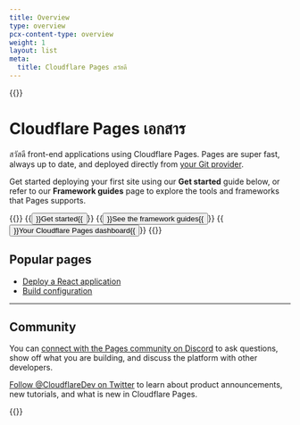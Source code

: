 ```yaml
---
title: Overview
type: overview
pcx-content-type: overview
weight: 1
layout: list
meta:
  title: Cloudflare Pages สวัสดี
---
```


{{<content-column>}}

# Cloudflare Pages เอกสาร

สวัสดี front-end applications using Cloudflare Pages. Pages are super fast, always up to date, and deployed directly from [your Git provider](/pages/get-started/#connect-to-your-git-provider).

Get started deploying your first site using our **Get started** guide below, or refer to our **Framework guides** page to explore the tools and frameworks that Pages supports.

{{<button-group>}}
  {{<button type="primary" href="/pages/get-started/">}}Get started{{</button>}}
  {{<button type="secondary" href="/pages/framework-guides/">}}See the framework guides{{</button>}}
  {{<button type="secondary" href="https://pages.dev">}}Your Cloudflare Pages dashboard{{</button>}}
{{</button-group>}}

## Popular pages

*   [Deploy a React application](/pages/framework-guides/deploy-a-react-application/)
*   [Build configuration](/pages/platform/build-configuration/)

***

## Community

You can [connect with the Pages community on Discord](https://discord.gg/cloudflaredev) to ask questions, show off what you are building, and discuss the platform with other developers.

[Follow @CloudflareDev on Twitter](https://twitter.com/cloudflaredev) to learn about product announcements, new tutorials, and what is new in Cloudflare Pages.

{{</content-column>}}
